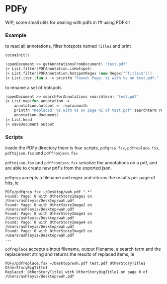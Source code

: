 # PDFy
WIP, some small utils for dealing with pdfs in f# using PDFKit   

### Example

to read all annotations, filter hotspots named `Title1` and print  
```fsharp
cocoaInit()

(openDocument >> getAnnotationsFromDocument) "test.pdf"
|> List.filter(PDFAnnotation.isHotspot) 
|> List.filter(PDFAnnotation.hotspotRegex (new Regex("^Title1$")))
|> List.iter (fun x -> printfn "Found: Page: %i with %s on test.pdf." (x.index) (x.hotspot))
```

to rename a set of hotspots 
```fsharp
(openDocument >> searchForAnnotations searchterm) "test.pdf"
|> List.map(fun annotation -> 
    annotation.hotspot <- replacewith
    printfn "Replaced: %s with %s on page %i of test.pdf" searchterm replacewith annotation.index
    annotation.document)
|> List.head
|> saveDocument output
```

### Scripts
inside the PDFy directory there is four scripts, `pdfgrep.fsx`, `pdfreplace.fsx`, `pdftojson.fsx` and `pdffromjson.fsx`

`pdftojson.fsx` and `pdffromjson.fsx` serialize the annotations on a pdf, and are able to create new pdf's from the exported json.


`pdfgrep` accepts a filename and regex and returns the results per page of hits, ie
```shell
PDFy/pdfgrep.fsx ~/Desktop/wah.pdf ".*"
Found: Page: 0 with OtherStoryImage1 on /Users/ashleyis/Desktop/wah.pdf
Found: Page: 0 with OtherStoryImage2 on /Users/ashleyis/Desktop/wah.pdf
Found: Page: 0 with OtherStoryImage3 on /Users/ashleyis/Desktop/wah.pdf
Found: Page: 0 with OtherStoryImage4 on /Users/ashleyis/Desktop/wah.pdf
Found: Page: 0 with OtherStoryImage5 on /Users/ashleyis/Desktop/wah.pdf
...
```

`pdfreplace` accepts a input filename, output filename, a search term and the replacement string and returns the results of replaced items, ie
```shell
PDFy/pdfreplace.fsx ~/Desktop/wah.pdf test.pdf OtherStoryTitle1 OtherStoryBigTitle1
Replaced: OtherStoryTitle1 with OtherStoryBigTitle1 on page 0 of /Users/ashleyis/Desktop/wah.pdf
```
